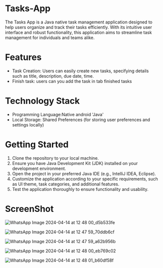 # Tasks-App
The Tasks App is a Java native task management application designed to help users organize and track their tasks efficiently.
With its intuitive user interface and robust functionality, this application aims to streamline task management for individuals and teams alike.



# Features
- Task Creation: Users can easily create new tasks, specifying details such as title, description, due date, time.
- Finish task: users can you add the task in tab finished tasks

# Technology Stack
- Programming Language:Native android 'Java'
- Local Storage: Shared Preferences (for storing user preferences and settings locally)

# Getting Started
1. Clone the repository to your local machine.
2. Ensure you have Java Development Kit (JDK) installed on your development environment.
3. Open the project in your preferred Java IDE (e.g., IntelliJ IDEA, Eclipse).
4. Customize the application according to your specific requirements, such as UI theme, task categories, and additional features.
5. Test the application thoroughly to ensure functionality and usability.

# ScreenShot
![WhatsApp Image 2024-04-14 at 12 48 00_d5b533fe](https://github.com/Anan-Elayan/Tasks-App/assets/99610614/ee5729e0-ff49-45c3-b2fa-24b54dcc72b6)

![WhatsApp Image 2024-04-14 at 12 47 59_70ddb6cf](https://github.com/Anan-Elayan/Tasks-App/assets/99610614/2f8cba84-161d-44d9-9cfe-a6c4d7c8d6ae)

![WhatsApp Image 2024-04-14 at 12 47 59_a62b956b](https://github.com/Anan-Elayan/Tasks-App/assets/99610614/358904f6-d413-4560-923e-6f0d11cf26e1)

![WhatsApp Image 2024-04-14 at 12 48 00_eb769c02](https://github.com/Anan-Elayan/Tasks-App/assets/99610614/492f82f9-0d26-4ccd-a4a2-c5f77833d277)

![WhatsApp Image 2024-04-14 at 12 48 01_b60df58f](https://github.com/Anan-Elayan/Tasks-App/assets/99610614/9002de00-1ab9-4b6d-b87b-785ad8981750)

